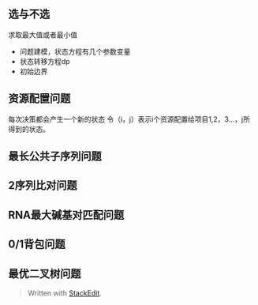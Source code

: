 ## 选与不选
求取最大值或者最小值
- 问题建模，状态方程有几个参数变量
- 状态转移方程dp
- 初始边界
## 资源配置问题
每次决策都会产生一个新的状态
令（i，j）表示i个资源配置给项目1,2，3...，j所得到的状态。
## 最长公共子序列问题
## 2序列比对问题
## RNA最大碱基对匹配问题
## 0/1背包问题

## 最优二叉树问题
> Written with [StackEdit](https://stackedit.io/).
<!--stackedit_data:
eyJoaXN0b3J5IjpbMTg2NTAzMzM4NF19
-->
